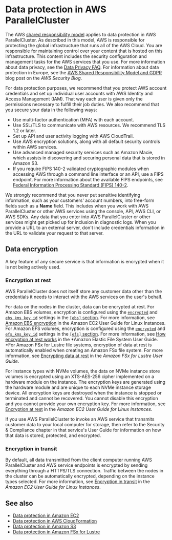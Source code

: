 # Data protection in AWS ParallelCluster<a name="data-protection"></a>

The AWS [shared responsibility model](http://aws.amazon.com/compliance/shared-responsibility-model/) applies to data protection in AWS ParallelCluster\. As described in this model, AWS is responsible for protecting the global infrastructure that runs all of the AWS Cloud\. You are responsible for maintaining control over your content that is hosted on this infrastructure\. This content includes the security configuration and management tasks for the AWS services that you use\. For more information about data privacy, see the [Data Privacy FAQ](http://aws.amazon.com/compliance/data-privacy-faq)\. For information about data protection in Europe, see the [AWS Shared Responsibility Model and GDPR](http://aws.amazon.com/blogs/security/the-aws-shared-responsibility-model-and-gdpr/) blog post on the *AWS Security Blog*\.

For data protection purposes, we recommend that you protect AWS account credentials and set up individual user accounts with AWS Identity and Access Management \(IAM\)\. That way each user is given only the permissions necessary to fulfill their job duties\. We also recommend that you secure your data in the following ways:
+ Use multi\-factor authentication \(MFA\) with each account\.
+ Use SSL/TLS to communicate with AWS resources\. We recommend TLS 1\.2 or later\.
+ Set up API and user activity logging with AWS CloudTrail\.
+ Use AWS encryption solutions, along with all default security controls within AWS services\.
+ Use advanced managed security services such as Amazon Macie, which assists in discovering and securing personal data that is stored in Amazon S3\.
+ If you require FIPS 140\-2 validated cryptographic modules when accessing AWS through a command line interface or an API, use a FIPS endpoint\. For more information about the available FIPS endpoints, see [Federal Information Processing Standard \(FIPS\) 140\-2](http://aws.amazon.com/compliance/fips/)\.

We strongly recommend that you never put sensitive identifying information, such as your customers' account numbers, into free\-form fields such as a **Name** field\. This includes when you work with AWS ParallelCluster or other AWS services using the console, API, AWS CLI, or AWS SDKs\. Any data that you enter into AWS ParallelCluster or other services might get picked up for inclusion in diagnostic logs\. When you provide a URL to an external server, don't include credentials information in the URL to validate your request to that server\.

## Data encryption<a name="security-data-encryption"></a>

A key feature of any secure service is that information is encrypted when it is not being actively used\.

### Encryption at rest<a name="security-data-encryption-at-rest"></a>

AWS ParallelCluster does not itself store any customer data other than the credentials it needs to interact with the AWS services on the user's behalf\.

For data on the nodes in the cluster, data can be encrypted at rest\. For Amazon EBS volumes, encryption is configured using the [`encrypted`](ebs-section.md#encrypted) and [`ebs_kms_key_id`](ebs-section.md#ebs-kms-key-id) settings in the [`[ebs]` section](ebs-section.md)\. For more information, see [Amazon EBS encryption](https://docs.aws.amazon.com/AWSEC2/latest/UserGuide/EBSEncryption.html) in the Amazon EC2 User Guide for Linux Instances\. For Amazon EFS volumes, encryption is configured using the [`encrypted`](efs-section.md#efs-encrypted) and [`efs_kms_key_id`](efs-section.md#efs-efs-kms-key-id) settings in the [`[efs]` section](efs-section.md)\. For more information, see [How encryption at rest works](https://docs.aws.amazon.com/efs/latest/ug/encryption-at-rest.html#howencrypt) in the *Amazon Elastic File System User Guide\. *For Amazon FSx for Lustre file systems, encryption of data at rest is automatically enabled when creating an Amazon FSx file system\. For more information, see [Encrypting data at rest](https://docs.aws.amazon.com/fsx/latest/LustreGuide/encryption-at-rest.html) in the *Amazon FSx for Lustre User Guide*\.

For instance types with NVMe volumes, the data on NVMe instance store volumes is encrypted using an XTS\-AES\-256 cipher implemented on a hardware module on the instance\. The encryption keys are generated using the hardware module and are unique to each NVMe instance storage device\. All encryption keys are destroyed when the instance is stopped or terminated and cannot be recovered\. You cannot disable this encryption and you cannot provide your own encryption key\. For more information, see [Encryption at rest](https://docs.aws.amazon.com/AWSEC2/latest/UserGuide/data-protection.html#encryption-rest) in the *Amazon EC2 User Guide for Linux Instances*\.

If you use AWS ParallelCluster to invoke an AWS service that transmits customer data to your local computer for storage, then refer to the Security & Compliance chapter in that service's User Guide for information on how that data is stored, protected, and encrypted\.

### Encryption in transit<a name="security-data-encryption-in-transit"></a>

By default, all data transmitted from the client computer running AWS ParallelCluster and AWS service endpoints is encrypted by sending everything through a HTTPS/TLS connection\. Traffic between the nodes in the cluster can be automatically encrypted, depending on the instance types selected\. For more information, see [Encryption in transit](https://docs.aws.amazon.com/AWSEC2/latest/UserGuide/data-protection.html#encryption-transit) in the *Amazon EC2 User Guide for Linux Instances*\.

## See also<a name="security-data-protection-seealso"></a>
+ [Data protection in Amazon EC2](https://docs.aws.amazon.com/AWSEC2/latest/UserGuide/data-protection.html)
+ [Data protection in AWS CloudFormation](https://docs.aws.amazon.com/AWSCloudFormation/latest/UserGuide/security-data-protection.html)
+ [Data protection in Amazon S3](https://docs.aws.amazon.com/AmazonS3/latest/dev/DataDurability.html)
+ [Data protection in Amazon FSx for Lustre](https://docs.aws.amazon.com/fsx/latest/LustreGuide/data-protection.html)